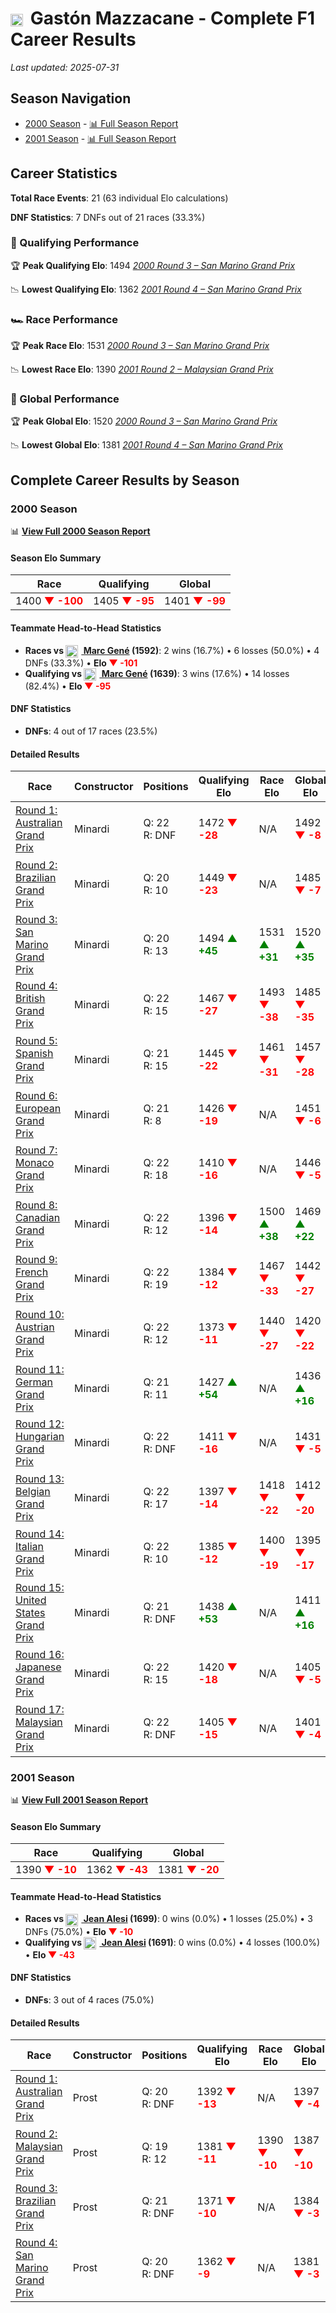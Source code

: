 # <img src="https://upload.wikimedia.org/wikipedia/commons/1/1a/Flag_of_Argentina.svg" alt="Argentina" width="20" height="auto" style="vertical-align: middle; margin-right: 5px;" onerror="this.outerHTML='🇦🇷'; this.style.marginRight='5px';"/> Gastón Mazzacane - Complete F1 Career Results

*Last updated: 2025-07-31*

## Season Navigation

- [2000 Season](#2000-season) - [📊 Full Season Report](../seasons/2000-season-report)
- [2001 Season](#2001-season) - [📊 Full Season Report](../seasons/2001-season-report)

## Career Statistics

**Total Race Events**: 21 (63 individual Elo calculations)

**DNF Statistics**: 7 DNFs out of 21 races (33.3%)

### 🏁 Qualifying Performance

🏆 **Peak Qualifying Elo**: 1494
   *[2000 Round 3 – San Marino Grand Prix](../seasons/2000-season-report#round-3-san-marino-grand-prix)*

📉 **Lowest Qualifying Elo**: 1362
   *[2001 Round 4 – San Marino Grand Prix](../seasons/2001-season-report#round-4-san-marino-grand-prix)*

### 🏎️ Race Performance

🏆 **Peak Race Elo**: 1531
   *[2000 Round 3 – San Marino Grand Prix](../seasons/2000-season-report#round-3-san-marino-grand-prix)*

📉 **Lowest Race Elo**: 1390
   *[2001 Round 2 – Malaysian Grand Prix](../seasons/2001-season-report#round-2-malaysian-grand-prix)*

### 🌟 Global Performance

🏆 **Peak Global Elo**: 1520
   *[2000 Round 3 – San Marino Grand Prix](../seasons/2000-season-report#round-3-san-marino-grand-prix)*

📉 **Lowest Global Elo**: 1381
   *[2001 Round 4 – San Marino Grand Prix](../seasons/2001-season-report#round-4-san-marino-grand-prix)*


## Complete Career Results by Season

### 2000 Season

📊 **[View Full 2000 Season Report](../seasons/2000-season-report)**

#### Season Elo Summary

| Race | Qualifying | Global |
|------|------------|--------|
| 1400 **<span style="color: red;">▼ -100</span>** | 1405 **<span style="color: red;">▼ -95</span>** | 1401 **<span style="color: red;">▼ -99</span>** |

#### Teammate Head-to-Head Statistics

- **Races vs [<img src="https://upload.wikimedia.org/wikipedia/commons/9/9a/Flag_of_Spain.svg" alt="Spain" width="20" height="auto" style="vertical-align: middle; margin-right: 5px;" onerror="this.outerHTML='🇪🇸'; this.style.marginRight='5px';"/> Marc Gené](marc-gen) (1592)**: 2 wins (16.7%) • 6 losses (50.0%) • 4 DNFs (33.3%) • **Elo **<span style="color: red;">▼ -101</span>****
- **Qualifying vs [<img src="https://upload.wikimedia.org/wikipedia/commons/9/9a/Flag_of_Spain.svg" alt="Spain" width="20" height="auto" style="vertical-align: middle; margin-right: 5px;" onerror="this.outerHTML='🇪🇸'; this.style.marginRight='5px';"/> Marc Gené](marc-gen) (1639)**: 3 wins (17.6%) • 14 losses (82.4%) • **Elo <span style="color: red;">▼ -95</span>**

#### DNF Statistics

- **DNFs**: 4 out of 17 races (23.5%)

#### Detailed Results

| Race | Constructor | Positions | Qualifying Elo | Race Elo | Global Elo | Teammate |
|------|-------------|-----------|----------------|----------|------------|----------|
| [Round 1: Australian Grand Prix](../seasons/2000-season-report#round-1-australian-grand-prix) | Minardi | Q: 22<br/>R: DNF | 1472 **<span style="color: red;">▼ -28</span>** | N/A | 1492 **<span style="color: red;">▼ -8</span>** | [<img src="https://upload.wikimedia.org/wikipedia/commons/9/9a/Flag_of_Spain.svg" alt="Spain" width="20" height="auto" style="vertical-align: middle; margin-right: 5px;" onerror="this.outerHTML='🇪🇸'; this.style.marginRight='5px';"/> Marc Gené](marc-gen)<br/>Q: 18<br/>R: 8 |
| [Round 2: Brazilian Grand Prix](../seasons/2000-season-report#round-2-brazilian-grand-prix) | Minardi | Q: 20<br/>R: 10 | 1449 **<span style="color: red;">▼ -23</span>** | N/A | 1485 **<span style="color: red;">▼ -7</span>** | [<img src="https://upload.wikimedia.org/wikipedia/commons/9/9a/Flag_of_Spain.svg" alt="Spain" width="20" height="auto" style="vertical-align: middle; margin-right: 5px;" onerror="this.outerHTML='🇪🇸'; this.style.marginRight='5px';"/> Marc Gené](marc-gen)<br/>Q: 18<br/>R: DNF |
| [Round 3: San Marino Grand Prix](../seasons/2000-season-report#round-3-san-marino-grand-prix) | Minardi | Q: 20<br/>R: 13 | 1494 **<span style="color: green;">▲ +45</span>** | 1531 **<span style="color: green;">▲ +31</span>** | 1520 **<span style="color: green;">▲ +35</span>** | [<img src="https://upload.wikimedia.org/wikipedia/commons/9/9a/Flag_of_Spain.svg" alt="Spain" width="20" height="auto" style="vertical-align: middle; margin-right: 5px;" onerror="this.outerHTML='🇪🇸'; this.style.marginRight='5px';"/> Marc Gené](marc-gen)<br/>Q: 21<br/>R: 21 |
| [Round 4: British Grand Prix](../seasons/2000-season-report#round-4-british-grand-prix) | Minardi | Q: 22<br/>R: 15 | 1467 **<span style="color: red;">▼ -27</span>** | 1493 **<span style="color: red;">▼ -38</span>** | 1485 **<span style="color: red;">▼ -35</span>** | [<img src="https://upload.wikimedia.org/wikipedia/commons/9/9a/Flag_of_Spain.svg" alt="Spain" width="20" height="auto" style="vertical-align: middle; margin-right: 5px;" onerror="this.outerHTML='🇪🇸'; this.style.marginRight='5px';"/> Marc Gené](marc-gen)<br/>Q: 21<br/>R: 14 |
| [Round 5: Spanish Grand Prix](../seasons/2000-season-report#round-5-spanish-grand-prix) | Minardi | Q: 21<br/>R: 15 | 1445 **<span style="color: red;">▼ -22</span>** | 1461 **<span style="color: red;">▼ -31</span>** | 1457 **<span style="color: red;">▼ -28</span>** | [<img src="https://upload.wikimedia.org/wikipedia/commons/9/9a/Flag_of_Spain.svg" alt="Spain" width="20" height="auto" style="vertical-align: middle; margin-right: 5px;" onerror="this.outerHTML='🇪🇸'; this.style.marginRight='5px';"/> Marc Gené](marc-gen)<br/>Q: 20<br/>R: 14 |
| [Round 6: European Grand Prix](../seasons/2000-season-report#round-6-european-grand-prix) | Minardi | Q: 21<br/>R: 8 | 1426 **<span style="color: red;">▼ -19</span>** | N/A | 1451 **<span style="color: red;">▼ -6</span>** | [<img src="https://upload.wikimedia.org/wikipedia/commons/9/9a/Flag_of_Spain.svg" alt="Spain" width="20" height="auto" style="vertical-align: middle; margin-right: 5px;" onerror="this.outerHTML='🇪🇸'; this.style.marginRight='5px';"/> Marc Gené](marc-gen)<br/>Q: 20<br/>R: DNF |
| [Round 7: Monaco Grand Prix](../seasons/2000-season-report#round-7-monaco-grand-prix) | Minardi | Q: 22<br/>R: 18 | 1410 **<span style="color: red;">▼ -16</span>** | N/A | 1446 **<span style="color: red;">▼ -5</span>** | [<img src="https://upload.wikimedia.org/wikipedia/commons/9/9a/Flag_of_Spain.svg" alt="Spain" width="20" height="auto" style="vertical-align: middle; margin-right: 5px;" onerror="this.outerHTML='🇪🇸'; this.style.marginRight='5px';"/> Marc Gené](marc-gen)<br/>Q: 21<br/>R: DNF |
| [Round 8: Canadian Grand Prix](../seasons/2000-season-report#round-8-canadian-grand-prix) | Minardi | Q: 22<br/>R: 12 | 1396 **<span style="color: red;">▼ -14</span>** | 1500 **<span style="color: green;">▲ +38</span>** | 1469 **<span style="color: green;">▲ +22</span>** | [<img src="https://upload.wikimedia.org/wikipedia/commons/9/9a/Flag_of_Spain.svg" alt="Spain" width="20" height="auto" style="vertical-align: middle; margin-right: 5px;" onerror="this.outerHTML='🇪🇸'; this.style.marginRight='5px';"/> Marc Gené](marc-gen)<br/>Q: 20<br/>R: 16 |
| [Round 9: French Grand Prix](../seasons/2000-season-report#round-9-french-grand-prix) | Minardi | Q: 22<br/>R: 19 | 1384 **<span style="color: red;">▼ -12</span>** | 1467 **<span style="color: red;">▼ -33</span>** | 1442 **<span style="color: red;">▼ -27</span>** | [<img src="https://upload.wikimedia.org/wikipedia/commons/9/9a/Flag_of_Spain.svg" alt="Spain" width="20" height="auto" style="vertical-align: middle; margin-right: 5px;" onerror="this.outerHTML='🇪🇸'; this.style.marginRight='5px';"/> Marc Gené](marc-gen)<br/>Q: 21<br/>R: 15 |
| [Round 10: Austrian Grand Prix](../seasons/2000-season-report#round-10-austrian-grand-prix) | Minardi | Q: 22<br/>R: 12 | 1373 **<span style="color: red;">▼ -11</span>** | 1440 **<span style="color: red;">▼ -27</span>** | 1420 **<span style="color: red;">▼ -22</span>** | [<img src="https://upload.wikimedia.org/wikipedia/commons/9/9a/Flag_of_Spain.svg" alt="Spain" width="20" height="auto" style="vertical-align: middle; margin-right: 5px;" onerror="this.outerHTML='🇪🇸'; this.style.marginRight='5px';"/> Marc Gené](marc-gen)<br/>Q: 20<br/>R: 8 |
| [Round 11: German Grand Prix](../seasons/2000-season-report#round-11-german-grand-prix) | Minardi | Q: 21<br/>R: 11 | 1427 **<span style="color: green;">▲ +54</span>** | N/A | 1436 **<span style="color: green;">▲ +16</span>** | [<img src="https://upload.wikimedia.org/wikipedia/commons/9/9a/Flag_of_Spain.svg" alt="Spain" width="20" height="auto" style="vertical-align: middle; margin-right: 5px;" onerror="this.outerHTML='🇪🇸'; this.style.marginRight='5px';"/> Marc Gené](marc-gen)<br/>Q: 22<br/>R: DNF |
| [Round 12: Hungarian Grand Prix](../seasons/2000-season-report#round-12-hungarian-grand-prix) | Minardi | Q: 22<br/>R: DNF | 1411 **<span style="color: red;">▼ -16</span>** | N/A | 1431 **<span style="color: red;">▼ -5</span>** | [<img src="https://upload.wikimedia.org/wikipedia/commons/9/9a/Flag_of_Spain.svg" alt="Spain" width="20" height="auto" style="vertical-align: middle; margin-right: 5px;" onerror="this.outerHTML='🇪🇸'; this.style.marginRight='5px';"/> Marc Gené](marc-gen)<br/>Q: 21<br/>R: 15 |
| [Round 13: Belgian Grand Prix](../seasons/2000-season-report#round-13-belgian-grand-prix) | Minardi | Q: 22<br/>R: 17 | 1397 **<span style="color: red;">▼ -14</span>** | 1418 **<span style="color: red;">▼ -22</span>** | 1412 **<span style="color: red;">▼ -20</span>** | [<img src="https://upload.wikimedia.org/wikipedia/commons/9/9a/Flag_of_Spain.svg" alt="Spain" width="20" height="auto" style="vertical-align: middle; margin-right: 5px;" onerror="this.outerHTML='🇪🇸'; this.style.marginRight='5px';"/> Marc Gené](marc-gen)<br/>Q: 21<br/>R: 14 |
| [Round 14: Italian Grand Prix](../seasons/2000-season-report#round-14-italian-grand-prix) | Minardi | Q: 22<br/>R: 10 | 1385 **<span style="color: red;">▼ -12</span>** | 1400 **<span style="color: red;">▼ -19</span>** | 1395 **<span style="color: red;">▼ -17</span>** | [<img src="https://upload.wikimedia.org/wikipedia/commons/9/9a/Flag_of_Spain.svg" alt="Spain" width="20" height="auto" style="vertical-align: middle; margin-right: 5px;" onerror="this.outerHTML='🇪🇸'; this.style.marginRight='5px';"/> Marc Gené](marc-gen)<br/>Q: 21<br/>R: 9 |
| [Round 15: United States Grand Prix](../seasons/2000-season-report#round-15-united-states-grand-prix) | Minardi | Q: 21<br/>R: DNF | 1438 **<span style="color: green;">▲ +53</span>** | N/A | 1411 **<span style="color: green;">▲ +16</span>** | [<img src="https://upload.wikimedia.org/wikipedia/commons/9/9a/Flag_of_Spain.svg" alt="Spain" width="20" height="auto" style="vertical-align: middle; margin-right: 5px;" onerror="this.outerHTML='🇪🇸'; this.style.marginRight='5px';"/> Marc Gené](marc-gen)<br/>Q: 22<br/>R: 12 |
| [Round 16: Japanese Grand Prix](../seasons/2000-season-report#round-16-japanese-grand-prix) | Minardi | Q: 22<br/>R: 15 | 1420 **<span style="color: red;">▼ -18</span>** | N/A | 1405 **<span style="color: red;">▼ -5</span>** | [<img src="https://upload.wikimedia.org/wikipedia/commons/9/9a/Flag_of_Spain.svg" alt="Spain" width="20" height="auto" style="vertical-align: middle; margin-right: 5px;" onerror="this.outerHTML='🇪🇸'; this.style.marginRight='5px';"/> Marc Gené](marc-gen)<br/>Q: 21<br/>R: DNF |
| [Round 17: Malaysian Grand Prix](../seasons/2000-season-report#round-17-malaysian-grand-prix) | Minardi | Q: 22<br/>R: DNF | 1405 **<span style="color: red;">▼ -15</span>** | N/A | 1401 **<span style="color: red;">▼ -4</span>** | [<img src="https://upload.wikimedia.org/wikipedia/commons/9/9a/Flag_of_Spain.svg" alt="Spain" width="20" height="auto" style="vertical-align: middle; margin-right: 5px;" onerror="this.outerHTML='🇪🇸'; this.style.marginRight='5px';"/> Marc Gené](marc-gen)<br/>Q: 21<br/>R: DNF |

### 2001 Season

📊 **[View Full 2001 Season Report](../seasons/2001-season-report)**

#### Season Elo Summary

| Race | Qualifying | Global |
|------|------------|--------|
| 1390 **<span style="color: red;">▼ -10</span>** | 1362 **<span style="color: red;">▼ -43</span>** | 1381 **<span style="color: red;">▼ -20</span>** |

#### Teammate Head-to-Head Statistics

- **Races vs [<img src="https://upload.wikimedia.org/wikipedia/commons/c/c3/Flag_of_France.svg" alt="France" width="20" height="auto" style="vertical-align: middle; margin-right: 5px;" onerror="this.outerHTML='🇫🇷'; this.style.marginRight='5px';"/> Jean Alesi](jean-alesi) (1699)**: 0 wins (0.0%) • 1 losses (25.0%) • 3 DNFs (75.0%) • **Elo **<span style="color: red;">▼ -10</span>****
- **Qualifying vs [<img src="https://upload.wikimedia.org/wikipedia/commons/c/c3/Flag_of_France.svg" alt="France" width="20" height="auto" style="vertical-align: middle; margin-right: 5px;" onerror="this.outerHTML='🇫🇷'; this.style.marginRight='5px';"/> Jean Alesi](jean-alesi) (1691)**: 0 wins (0.0%) • 4 losses (100.0%) • **Elo <span style="color: red;">▼ -43</span>**

#### DNF Statistics

- **DNFs**: 3 out of 4 races (75.0%)

#### Detailed Results

| Race | Constructor | Positions | Qualifying Elo | Race Elo | Global Elo | Teammate |
|------|-------------|-----------|----------------|----------|------------|----------|
| [Round 1: Australian Grand Prix](../seasons/2001-season-report#round-1-australian-grand-prix) | Prost | Q: 20<br/>R: DNF | 1392 **<span style="color: red;">▼ -13</span>** | N/A | 1397 **<span style="color: red;">▼ -4</span>** | [<img src="https://upload.wikimedia.org/wikipedia/commons/c/c3/Flag_of_France.svg" alt="France" width="20" height="auto" style="vertical-align: middle; margin-right: 5px;" onerror="this.outerHTML='🇫🇷'; this.style.marginRight='5px';"/> Jean Alesi](jean-alesi)<br/>Q: 14<br/>R: 9 |
| [Round 2: Malaysian Grand Prix](../seasons/2001-season-report#round-2-malaysian-grand-prix) | Prost | Q: 19<br/>R: 12 | 1381 **<span style="color: red;">▼ -11</span>** | 1390 **<span style="color: red;">▼ -10</span>** | 1387 **<span style="color: red;">▼ -10</span>** | [<img src="https://upload.wikimedia.org/wikipedia/commons/c/c3/Flag_of_France.svg" alt="France" width="20" height="auto" style="vertical-align: middle; margin-right: 5px;" onerror="this.outerHTML='🇫🇷'; this.style.marginRight='5px';"/> Jean Alesi](jean-alesi)<br/>Q: 13<br/>R: 9 |
| [Round 3: Brazilian Grand Prix](../seasons/2001-season-report#round-3-brazilian-grand-prix) | Prost | Q: 21<br/>R: DNF | 1371 **<span style="color: red;">▼ -10</span>** | N/A | 1384 **<span style="color: red;">▼ -3</span>** | [<img src="https://upload.wikimedia.org/wikipedia/commons/c/c3/Flag_of_France.svg" alt="France" width="20" height="auto" style="vertical-align: middle; margin-right: 5px;" onerror="this.outerHTML='🇫🇷'; this.style.marginRight='5px';"/> Jean Alesi](jean-alesi)<br/>Q: 15<br/>R: 8 |
| [Round 4: San Marino Grand Prix](../seasons/2001-season-report#round-4-san-marino-grand-prix) | Prost | Q: 20<br/>R: DNF | 1362 **<span style="color: red;">▼ -9</span>** | N/A | 1381 **<span style="color: red;">▼ -3</span>** | [<img src="https://upload.wikimedia.org/wikipedia/commons/c/c3/Flag_of_France.svg" alt="France" width="20" height="auto" style="vertical-align: middle; margin-right: 5px;" onerror="this.outerHTML='🇫🇷'; this.style.marginRight='5px';"/> Jean Alesi](jean-alesi)<br/>Q: 14<br/>R: 9 |


